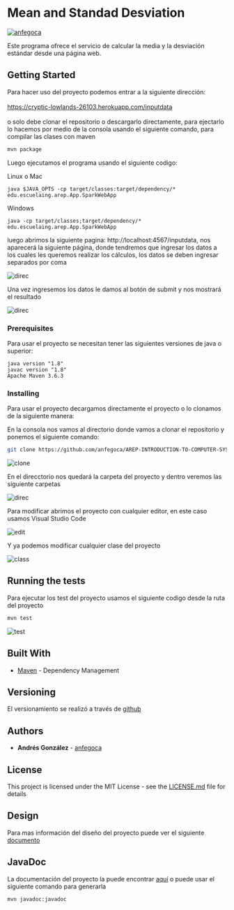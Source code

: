 # Mean and Standad Desviation
[![anfegoca](https://circleci.com/gh/anfegoca/AREP-INTRODUCTION-TO-COMPUTER-SYSTEM-DESIGN.svg?style=svg)](https://app.circleci.com/pipelines/github/anfegoca/AREP-INTRODUCTION-TO-COMPUTER-SYSTEM-DESIGN)


Este programa ofrece el servicio de calcular la media y la desviación estándar desde una página web.

## Getting Started

Para hacer uso del proyecto podemos entrar a la siguiente dirección:  
\
https://cryptic-lowlands-26103.herokuapp.com/inputdata   
\
o solo debe clonar el repositorio o descargarlo directamente, para ejectarlo lo hacemos por medio de la consola usando el siguiente comando, para compilar las clases con maven

```bash
mvn package
```
Luego ejecutamos el programa usando el siguiente codigo:

Linux o Mac
```linux
java $JAVA_OPTS -cp target/classes:target/dependency/* edu.escuelaing.arep.App.SparkWebApp
```
Windows
```windows
java -cp target/classes;target/dependency/* edu.escuelaing.arep.App.SparkWebApp
```

luego abrimos la siguiente pagina: http://localhost:4567/inputdata, nos aparecerá la siguiente página, donde tendremos que ingresar los datos a los cuales les queremos realizar los cálculos, los datos se deben ingresar separados por coma

![direc](https://github.com/anfegoca/AREP-INTRODUCTION-TO-COMPUTER-SYSTEM-DESIGN/blob/master/resources/4.png)

Una vez ingresemos los datos le damos al botón de submit y nos mostrará el resultado

![direc](https://github.com/anfegoca/AREP-INTRODUCTION-TO-COMPUTER-SYSTEM-DESIGN/blob/master/resources/7.png)


### Prerequisites

Para usar el proyecto se necesitan tener las siguientes versiones de java o superior:


```
java version "1.8"
javac version "1.8"
Apache Maven 3.6.3
```

### Installing

Para usar el proyecto decargamos directamente el proyecto o lo clonamos de la siguiente manera:

En la consola nos vamos al directorio donde vamos a clonar el repositorio y ponemos el siguiente comando:

```bash
git clone https://github.com/anfegoca/AREP-INTRODUCTION-TO-COMPUTER-SYSTEM-DESIGN.git

```
![clone](https://github.com/anfegoca/AREP-INTRODUCTION-TO-COMPUTER-SYSTEM-DESIGN/blob/master/resources/1.png)

En el direcctorio nos quedará la carpeta del proyecto y dentro veremos las siguiente carpetas

![direc](https://github.com/anfegoca/AREP-INTRODUCTION-TO-COMPUTER-SYSTEM-DESIGN/blob/master/resources/2.png)

Para modificar abrimos el proyecto con cualquier editor, en este caso usamos Visual Studio Code

![edit](https://github.com/anfegoca/AREP-INTRODUCTION-TO-COMPUTER-SYSTEM-DESIGN/blob/master/resources/3.png)

Y ya podemos modificar cualquier clase del proyecto

![class](https://github.com/anfegoca/AREP-INTRODUCTION-TO-COMPUTER-SYSTEM-DESIGN/blob/master/resources/5.png)

## Running the tests

Para ejecutar los test del proyecto usamos el siguiente codigo desde la ruta del proyecto

```bash
mvn test

```
![test](https://github.com/anfegoca/AREP-INTRODUCTION-TO-COMPUTER-SYSTEM-DESIGN/blob/master/resources/6.png)



## Built With

* [Maven](https://maven.apache.org/) - Dependency Management


## Versioning

El versionamiento se realizó a través de [github](https://github.com/anfegoca/AREP-INTRODUCTION-TO-COMPUTER-SYSTEM-DESIGN.git)

## Authors

* **Andrés González** - [anfegoca](https://github.com/anfegoca)


## License

This project is licensed under the MIT License - see the [LICENSE.md](LICENSE.txt) file for details

## Design

Para mas información del diseño del proyecto puede ver el siguiente [documento](https://github.com/anfegoca/AREP-INTRODUCTION-TO-COMPUTER-SYSTEM-DESIGN/blob/master/resources/Mean%20and%20Standard%20Deviation.pdf)

## JavaDoc

La documentación del proyecto la puede encontrar [aquí](https://github.com/anfegoca/AREP-INTRODUCTION-TO-COMPUTER-SYSTEM-DESIGN/tree/master/site/apidocs)
o puede usar el siguiente comando para generarla

```bash
mvn javadoc:javadoc

```



